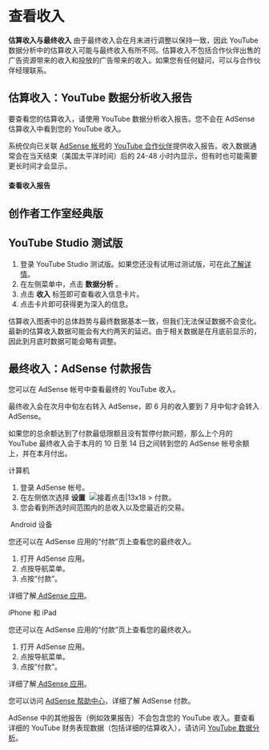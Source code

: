 # 查看收入

**估算收入与最终收入**
由于最终收入会在月末进行调整以保持一致，因此 YouTube 数据分析中的估算收入可能与最终收入有所不同。估算收入不包括合作伙伴出售的广告资源带来的收入和投放的广告带来的收入。如果您有任何疑问，可以与合作伙伴经理联系。

## 估算收入：YouTube 数据分析收入报告

要查看您的估算收入，请使用 YouTube 数据分析收入报告。您不会在 AdSense 估算收入中看到您的 YouTube 收入。

系统仅向已关联 [AdSense 帐号](https://support.google.com/youtube/answer/72866)的 [YouTube 合作伙伴](http://www.youtube.com/yt/partners/)提供收入报告。收入数据通常会在当天结束（美国太平洋时间）后的 24-48 小时内显示，但有时也可能需要更长时间才会显示。

#### 查看收入报告

## 创作者工作室经典版

## YouTube Studio 测试版

1. 登录 YouTube Studio 测试版。如果您还没有试用过测试版，可在此[了解详情](https://support.google.com/youtube/answer/7477160)。
2. 在左侧菜单中，点击 **数据分析** 。
3. 点击 **收入** 标签即可查看收入信息卡片。
4. 点击卡片即可获得更为深入的信息。

估算收入图表中的总体趋势与最终数据基本一致，但我们无法保证数据不会变化。最新的估算收入数据可能会有大约两天的延迟。由于相关数据是在月底前显示的，因此到月底时数据可能会略有调整。

## 最终收入：AdSense 付款报告

您可以在 AdSense 帐号中查看最终的 YouTube 收入。

最终收入会在次月中旬左右转入 AdSense，即 6 月的收入要到 7 月中旬才会转入 AdSense。

如果您的总余额达到了付款最低限额且没有暂停付款问题，那么上个月的 YouTube 最终收入会于本月的 10 日至 14 日之间转到您的 AdSense 帐号余额上，并在本月付出。

计算机 

1. 登录 AdSense 帐号。
2. 在左侧依次选择 **设置**  ![接着点击|13x18](https://lh3.googleusercontent.com/SaY5lqCwN7kppnS546l9ys-E2sZftTTIHjBrdV-WsGPIhGjaxcEXjfgdIfW_UNG7Sw0=w13-h18 "接着点击") > 付款。
3. 您会看到所选时间范围内的总收入以及您最近的交易。

 Android 设备

您还可以在 AdSense 应用的“付款”页上查看您的最终收入。

1. 打开 AdSense 应用。
2. 点按导航菜单。
3. 点按“付款”。

详细了解[ AdSense 应用](https://support.google.com/adsense/answer/3251345)。




iPhone 和 iPad

您还可以在 AdSense 应用的“付款”页上查看您的最终收入。

1. 打开 AdSense 应用。
2. 点按导航菜单。
3. 点按“付款”。

详细了解[ AdSense 应用](https://support.google.com/adsense/answer/3251345)。

您可以访问 [AdSense 帮助中心](http://support.google.com/adsense/bin/answer.py?answer=2542808)，详细了解 AdSense 付款。

AdSense 中的其他报告（例如效果报告）不会包含您的 YouTube 收入。要查看详细的 YouTube 财务表现数据（包括详细的估算收入），请访问 [YouTube 数据分析](https://support.google.com/youtube/topic/3025741)。